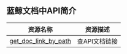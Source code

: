 ## 蓝鲸文档中API简介

| 资源名称 | 资源描述 |
|---|---|
| [get_doc_link_by_path](./get_doc_link_by_path.md)	| 查API文档链接 |
